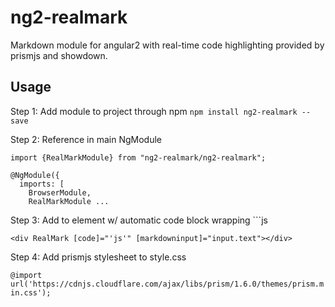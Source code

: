 # ng2-realmark
Markdown module for angular2 with real-time code highlighting provided by prismjs and showdown. 

## Usage
Step 1: Add module to project through npm
`npm install ng2-realmark --save`

Step 2: Reference in main NgModule
```
import {RealMarkModule} from "ng2-realmark/ng2-realmark";

@NgModule({
  imports: [
    BrowserModule,
    RealMarkModule ...
```

Step 3: Add to element w/ automatic code block wrapping ```js 
```
<div RealMark [code]="'js'" [markdowninput]="input.text"></div>
```

Step 4: Add prismjs stylesheet to style.css

`@import url('https://cdnjs.cloudflare.com/ajax/libs/prism/1.6.0/themes/prism.min.css');`
